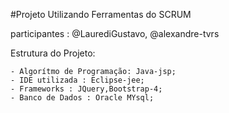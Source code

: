 #Projeto Utilizando Ferramentas do SCRUM 

participantes : @LaurediGustavo, @alexandre-tvrs 

Estrutura do Projeto:

    - Algorítmo de Programação: Java-jsp;
    - IDE utilizada : Eclipse-jee;
    - Frameworks : JQuery,Bootstrap-4;
    - Banco de Dados : Oracle MYsql;
    
    